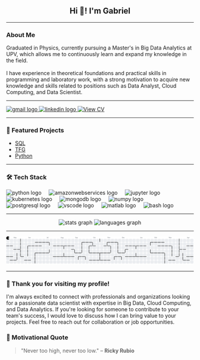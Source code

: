 <h2 align="center">Hi 👋! I'm Gabriel</h2>

---
### About Me
<p align="left">Graduated in Physics, currently pursuing a Master's in Big Data Analytics at UPV, which allows me to continuously learn and expand my knowledge in the field.<br><br>I have experience in theoretical foundations and practical skills in programming and laboratory work, with a strong motivation to acquire new knowledge and skills related to positions such as Data Analyst, Cloud Computing, and Data Scientist.</p>

---

<div align="left">
  <a href="mailto:gsimlop7@gmail.com" target="_blank">
    <img src="https://img.shields.io/static/v1?message=Gmail&logo=gmail&label=&color=D14836&logoColor=white&labelColor=&style=for-the-badge" height="35" alt="gmail logo"  />
  </a>
  <a href="https://www.linkedin.com/in/gabriel-simón-lópez-a0493b14b" target="_blank">
    <img src="https://img.shields.io/static/v1?message=LinkedIn&logo=linkedin&label=&color=0077B5&logoColor=white&labelColor=&style=for-the-badge" height="35" alt="linkedin logo"  />
  </a>
  <a href="https://github.com/Gsimlop/Gsimlop/blob/main/CV_Gabriel.pdf" target="_blank">
    <img src="https://img.shields.io/static/v1?message=View%20CV&logo=adobeacrobatreader&label=&color=red&logoColor=white&labelColor=&style=for-the-badge" height="35" alt="View CV" />
  </a>
</div>

---

### 🚀 Featured Projects  
- [SQL](https://github.com/Gsimlop/SQL)  
- [TFG](https://github.com/Gsimlop/PROPIEDADES-OPTICAS-Y-MAGNETICAS-DEL-CrSBr-)  
- [Python](https://github.com/Gsimlop/PROGRAMAS-REALIZADOS-EN-PYTHON) 

---

### 🛠 Tech Stack
<div align="left">
  <img src="https://cdn.jsdelivr.net/gh/devicons/devicon/icons/python/python-original.svg" height="30" alt="python logo"  />
  <img width="12" />
  <img src="https://cdn.jsdelivr.net/gh/devicons/devicon/icons/amazonwebservices/amazonwebservices-line-wordmark.svg" height="30" alt="amazonwebservices logo"  />
  <img width="12" />
  <img src="https://cdn.jsdelivr.net/gh/devicons/devicon/icons/jupyter/jupyter-original.svg" height="30" alt="jupyter logo"  />
  <img width="12" />
  <img src="https://cdn.jsdelivr.net/gh/devicons/devicon/icons/kubernetes/kubernetes-plain.svg" height="30" alt="kubernetes logo"  />
  <img width="12" />
  <img src="https://cdn.jsdelivr.net/gh/devicons/devicon/icons/mongodb/mongodb-original.svg" height="30" alt="mongodb logo"  />
  <img width="12" />
  <img src="https://cdn.jsdelivr.net/gh/devicons/devicon/icons/numpy/numpy-original.svg" height="30" alt="numpy logo"  />
  <img width="12" />
  <img src="https://cdn.jsdelivr.net/gh/devicons/devicon/icons/postgresql/postgresql-original.svg" height="30" alt="postgresql logo"  />
  <img width="12" />
  <img src="https://cdn.jsdelivr.net/gh/devicons/devicon/icons/vscode/vscode-original.svg" height="30" alt="vscode logo"  />
  <img width="12" />
  <img src="https://cdn.jsdelivr.net/gh/devicons/devicon/icons/matlab/matlab-original.svg" height="30" alt="matlab logo"  />
  <img width="12" />
  <img src="https://cdn.jsdelivr.net/gh/devicons/devicon/icons/bash/bash-original.svg" height="30" alt="bash logo"  />
</div>

---

<div align="center">
  <img src="https://github-readme-stats.vercel.app/api?username=Gsimlop&hide_title=false&hide_rank=false&show_icons=true&include_all_commits=true&count_private=true&disable_animations=false&theme=dracula&locale=en&hide_border=false" height="150" alt="stats graph"  />
  <img src="https://github-readme-stats.vercel.app/api/top-langs?username=Gsimlop&locale=en&hide_title=false&layout=compact&card_width=320&langs_count=5&theme=dracula&hide_border=false" height="150" alt="languages graph"  />
</div>

---

<picture>
  <source media="(prefers-color-scheme: dark)" srcset="https://raw.githubusercontent.com/Gsimlop/Gsimlop/output/pacman-contribution-graph-dark.svg">
  <source media="(prefers-color-scheme: light)" srcset="https://raw.githubusercontent.com/Gsimlop/Gsimlop/output/pacman-contribution-graph.svg">
  <img alt="pacman contribution graph" src="https://raw.githubusercontent.com/Gsimlop/Gsimlop/output/pacman-contribution-graph.svg">
</picture>

---

### 🙏 Thank you for visiting my profile!  
I'm always excited to connect with professionals and organizations looking for a passionate data scientist with expertise in Big Data, Cloud Computing, and Data Analytics. If you're looking for someone to contribute to your team's success, I would love to discuss how I can bring value to your projects. Feel free to reach out for collaboration or job opportunities.

### 💬 Motivational Quote
> "Never too high, never too low." – **Ricky Rubio**



